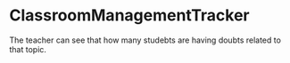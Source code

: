 # ClassroomManagementTracker
The teacher can see that how many studebts are having doubts related to that topic.
